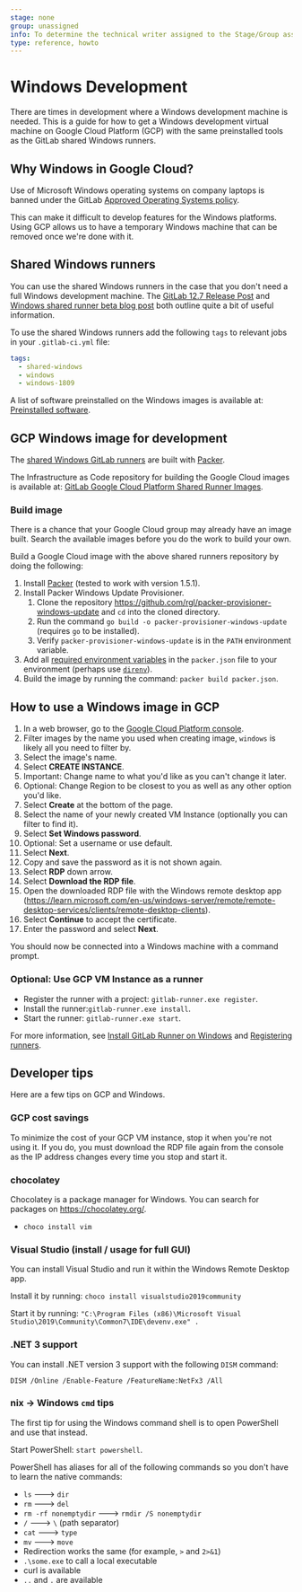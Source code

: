 ```yaml
---
stage: none
group: unassigned
info: To determine the technical writer assigned to the Stage/Group associated with this page, see https://about.gitlab.com/handbook/product/ux/technical-writing/#assignments
type: reference, howto
---
```


# Windows Development

There are times in development where a Windows development machine is needed.
This is a guide for how to get a Windows development virtual machine on Google Cloud Platform
(GCP) with the same preinstalled tools as the GitLab shared Windows runners.

## Why Windows in Google Cloud?

Use of Microsoft Windows operating systems on company laptops is banned under the GitLab [Approved Operating Systems policy](https://about.gitlab.com/handbook/security/approved_os.html#windows).

This can make it difficult to develop features for the Windows platforms. Using GCP allows us to have a temporary Windows machine that can be removed once we're done with it.

## Shared Windows runners

You can use the shared Windows runners in the case that you don't need a full Windows development machine.
The [GitLab 12.7 Release Post](https://about.gitlab.com/releases/2020/01/22/gitlab-12-7-released/#windows-shared-runners-on-gitlabcom-beta)
and [Windows shared runner beta blog post](https://about.gitlab.com/blog/2020/01/21/windows-shared-runner-beta/#getting-started) both
outline quite a bit of useful information.

To use the shared Windows runners add the following `tags` to relevant jobs in your `.gitlab-ci.yml` file:

```yaml
tags:
  - shared-windows
  - windows
  - windows-1809
```

A list of software preinstalled on the Windows images is available at: [Preinstalled software](https://gitlab.com/gitlab-org/ci-cd/shared-runners/images/gcp/windows-containers/blob/main/cookbooks/preinstalled-software/README.md).

## GCP Windows image for development

The [shared Windows GitLab runners](https://about.gitlab.com/releases/2020/01/22/gitlab-12-7-released/#windows-shared-runners-on-gitlabcom-beta)
are built with [Packer](https://www.packer.io/).

The Infrastructure as Code repository for building the Google Cloud images is available at:
[GitLab Google Cloud Platform Shared Runner Images](https://gitlab.com/gitlab-org/ci-cd/shared-runners/images/gcp/windows-containers).

### Build image

There is a chance that your Google Cloud group may already have an image
built. Search the available images before you do the work to build your
own.

Build a Google Cloud image with the above shared runners repository by doing the following:

1. Install [Packer](https://www.packer.io/) (tested to work with version 1.5.1).
1. Install Packer Windows Update Provisioner.
   1. Clone the repository <https://github.com/rgl/packer-provisioner-windows-update> and `cd` into the cloned directory.
   1. Run the command `go build -o packer-provisioner-windows-update` (requires `go` to be installed).
   1. Verify `packer-provisioner-windows-update` is in the `PATH` environment variable.
1. Add all [required environment variables](https://gitlab.com/gitlab-org/ci-cd/shared-runners/images/gcp/windows-containers/-/blob/main/packer.json#L2-10)
   in the `packer.json` file to your environment (perhaps use [`direnv`](https://direnv.net/)).
1. Build the image by running the command: `packer build packer.json`.

## How to use a Windows image in GCP

1. In a web browser, go to the [Google Cloud Platform console](https://console.cloud.google.com/compute/images).
1. Filter images by the name you used when creating image, `windows` is likely all you need to filter by.
1. Select the image's name.
1. Select **CREATE INSTANCE**.
1. Important: Change name to what you'd like as you can't change it later.
1. Optional: Change Region to be closest to you as well as any other option you'd like.
1. Select **Create** at the bottom of the page.
1. Select the name of your newly created VM Instance (optionally you can filter to find it).
1. Select **Set Windows password**.
1. Optional: Set a username or use default.
1. Select **Next**.
1. Copy and save the password as it is not shown again.
1. Select **RDP** down arrow.
1. Select **Download the RDP file**.
1. Open the downloaded RDP file with the Windows remote desktop app (<https://learn.microsoft.com/en-us/windows-server/remote/remote-desktop-services/clients/remote-desktop-clients>).
1. Select **Continue** to accept the certificate.
1. Enter the password and select **Next**.

You should now be connected into a Windows machine with a command prompt.

### Optional: Use GCP VM Instance as a runner

- Register the runner with a project: `gitlab-runner.exe register`.
- Install the runner:`gitlab-runner.exe install`.
- Start the runner: `gitlab-runner.exe start`.

For more information, see [Install GitLab Runner on Windows](https://docs.gitlab.com/runner/install/windows.html)
and [Registering runners](https://docs.gitlab.com/runner/register/index.html).

## Developer tips

Here are a few tips on GCP and Windows.

### GCP cost savings

To minimize the cost of your GCP VM instance, stop it when you're not using it.
If you do, you must download the RDP file again from the console as the IP
address changes every time you stop and start it.

### chocolatey

Chocolatey is a package manager for Windows. You can search for packages on <https://chocolatey.org/>.

- `choco install vim`

### Visual Studio (install / usage for full GUI)

You can install Visual Studio and run it within the Windows Remote Desktop app.

Install it by running: `choco install visualstudio2019community`

Start it by running: `"C:\Program Files (x86)\Microsoft Visual Studio\2019\Community\Common7\IDE\devenv.exe" .`

### .NET 3 support

You can install .NET version 3 support with the following `DISM` command:

`DISM /Online /Enable-Feature /FeatureName:NetFx3 /All`

### nix -> Windows `cmd` tips

The first tip for using the Windows command shell is to open PowerShell and use that instead.

Start PowerShell: `start powershell`.

PowerShell has aliases for all of the following commands so you don't have to learn the native commands:

- `ls` ---> `dir`
- `rm` ---> `del`
- `rm -rf nonemptydir` ---> `rmdir /S nonemptydir`
- `/` ---> `\` (path separator)
- `cat` ---> `type`
- `mv` ---> `move`
- Redirection works the same (for example, `>` and `2>&1`)
- `.\some.exe` to call a local executable
- curl is available
- `..` and `.` are available
